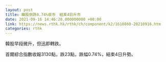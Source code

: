 ```yaml
---
layout: post
title: 韓股倒跌0.74%收市　結束4日升市
date: 2021-09-16 14:46:28.000000000 +08:00
link: https://news.rthk.hk/rthk/ch/component/k2/1610860-20210916.htm
categories: rthk
---
```


韓股早段微升，但迅即轉跌。

首爾綜合指數收報3130點，跌23點，跌幅0.74%，結束4日升勢。
